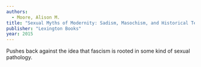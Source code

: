 ```yaml
---
authors:
  - Moore, Alison M.
title: "Sexual Myths of Modernity: Sadism, Masochism, and Historical Teleology"
publisher: "Lexington Books"
year: 2015
---
```


Pushes back against the idea that fascism is rooted in some kind of sexual pathology.
